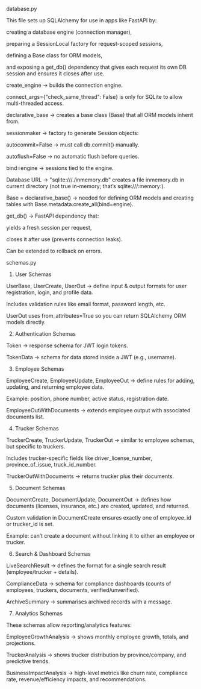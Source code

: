 database.py

This file sets up SQLAlchemy for use in apps like FastAPI by:

creating a database engine (connection manager),

preparing a SessionLocal factory for request-scoped sessions,

defining a Base class for ORM models,

and exposing a get_db() dependency that gives each request its own DB session and ensures it closes after use.


create_engine → builds the connection engine.

connect_args={"check_same_thread": False} is only for SQLite to allow multi-threaded access.

declarative_base → creates a base class (Base) that all ORM models inherit from.

sessionmaker → factory to generate Session objects:

autocommit=False → must call db.commit() manually.

autoflush=False → no automatic flush before queries.

bind=engine → sessions tied to the engine.

Database URL → "sqlite:///./inmemory.db" creates a file inmemory.db in current directory (not true in-memory; that’s sqlite:///:memory:).

Base = declarative_base() → needed for defining ORM models and creating tables with Base.metadata.create_all(bind=engine).

get_db() → FastAPI dependency that:

yields a fresh session per request,

closes it after use (prevents connection leaks).

Can be extended to rollback on errors.


schemas.py 

1. User Schemas

UserBase, UserCreate, UserOut → define input & output formats for user registration, login, and profile data.

Includes validation rules like email format, password length, etc.

UserOut uses from_attributes=True so you can return SQLAlchemy ORM models directly.

2. Authentication Schemas

Token → response schema for JWT login tokens.

TokenData → schema for data stored inside a JWT (e.g., username).

3. Employee Schemas

EmployeeCreate, EmployeeUpdate, EmployeeOut → define rules for adding, updating, and returning employee data.

Example: position, phone number, active status, registration date.

EmployeeOutWithDocuments → extends employee output with associated documents list.

4. Trucker Schemas

TruckerCreate, TruckerUpdate, TruckerOut → similar to employee schemas, but specific to truckers.

Includes trucker-specific fields like driver_license_number, province_of_issue, truck_id_number.

TruckerOutWithDocuments → returns trucker plus their documents.

5. Document Schemas

DocumentCreate, DocumentUpdate, DocumentOut → defines how documents (licenses, insurance, etc.) are created, updated, and returned.

Custom validation in DocumentCreate ensures exactly one of employee_id or trucker_id is set.

Example: can’t create a document without linking it to either an employee or trucker.

6. Search & Dashboard Schemas

LiveSearchResult → defines the format for a single search result (employee/trucker + details).

ComplianceData → schema for compliance dashboards (counts of employees, truckers, documents, verified/unverified).

ArchiveSummary → summarises archived records with a message.

7. Analytics Schemas

These schemas allow reporting/analytics features:

EmployeeGrowthAnalysis → shows monthly employee growth, totals, and projections.

TruckerAnalysis → shows trucker distribution by province/company, and predictive trends.

BusinessImpactAnalysis → high-level metrics like churn rate, compliance rate, revenue/efficiency impacts, and recommendations.
